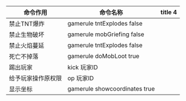 | 命令作用| 命令名称 | title 4 |
| ----- | ----------- | ------- |
| 禁止TNT爆炸 |      gamerule tntExplodes false       |         |
| 禁止生物破坏 | gamerule mobGriefing false   |         |
| 禁止火焰蔓延 | gamerule tntExplodes false   |         |
| 死亡不掉落 | gamerule doMobLoot true   |         |
| 踢出玩家 | kick 玩家ID |  |
| 给予玩家操作原权限 | op 玩家ID   |         |
| 显示坐标 | gamerule showcoordinates true  |         |
